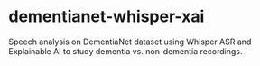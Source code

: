 # dementianet-whisper-xai
Speech analysis on DementiaNet dataset using Whisper ASR and Explainable AI to study dementia vs. non-dementia recordings.
